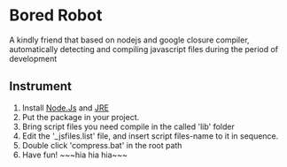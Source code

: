 <h1>Bored Robot</h1>
<p>A kindly friend that based on nodejs and google closure compiler, automatically detecting and compiling javascript files during the period of development</p>

<h2>Instrument</h2>
<ol>
  <li>Install 
      <a href="http://nodejs.org" target="_blank">Node.Js</a> and 
      <a href="http://www.oracle.com/technetwork/java/javase/downloads/index.html" target="_blank">JRE</a></li>
  <li>Put the package in your project.</li>
  <li>Bring script files you need compile in the called 'lib' folder </li>
  <li>Edit the '_jsfiles.list' file, and insert script files-name to it in sequence.</li>
  <li>Double click 'compress.bat' in the root path</li>
  <li>Have fun!  ~~~hia hia hia~~~</li>
</ol>
